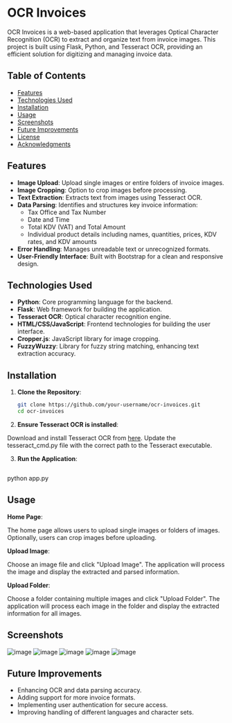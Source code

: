 # OCR Invoices

OCR Invoices is a web-based application that leverages Optical Character Recognition (OCR) to extract and organize text from invoice images. This project is built using Flask, Python, and Tesseract OCR, providing an efficient solution for digitizing and managing invoice data.

## Table of Contents

- [Features](#features)
- [Technologies Used](#technologies-used)
- [Installation](#installation)
- [Usage](#usage)
- [Screenshots](#screenshots)
- [Future Improvements](#future-improvements)
- [License](#license)
- [Acknowledgments](#acknowledgments)

## Features

- **Image Upload**: Upload single images or entire folders of invoice images.
- **Image Cropping**: Option to crop images before processing.
- **Text Extraction**: Extracts text from images using Tesseract OCR.
- **Data Parsing**: Identifies and structures key invoice information:
  - Tax Office and Tax Number
  - Date and Time
  - Total KDV (VAT) and Total Amount
  - Individual product details including names, quantities, prices, KDV rates, and KDV amounts
- **Error Handling**: Manages unreadable text or unrecognized formats.
- **User-Friendly Interface**: Built with Bootstrap for a clean and responsive design.

## Technologies Used

- **Python**: Core programming language for the backend.
- **Flask**: Web framework for building the application.
- **Tesseract OCR**: Optical character recognition engine.
- **HTML/CSS/JavaScript**: Frontend technologies for building the user interface.
- **Cropper.js**: JavaScript library for image cropping.
- **FuzzyWuzzy**: Library for fuzzy string matching, enhancing text extraction accuracy.

## Installation

1. **Clone the Repository**:
   ```sh
   git clone https://github.com/your-username/ocr-invoices.git
   cd ocr-invoices

2. **Ensure Tesseract OCR is installed**:

Download and install Tesseract OCR from [here](https://github.com/tesseract-ocr/tesseract).
Update the tesseract_cmd.py file with the correct path to the Tesseract executable.

3. **Run the Application**:
   ```sh
python app.py

## Usage
**Home Page**:

The home page allows users to upload single images or folders of images.
Optionally, users can crop images before uploading.

**Upload Image**:

Choose an image file and click "Upload Image".
The application will process the image and display the extracted and parsed information.

**Upload Folder**:

Choose a folder containing multiple images and click "Upload Folder".
The application will process each image in the folder and display the extracted information for all images.


## Screenshots

![image](https://github.com/CanBulutCoding/OCR-Website-specialized-for-invoices/assets/127326150/b348183c-5f75-42e3-9da6-f643952afade)
![image](https://github.com/CanBulutCoding/OCR-Website-specialized-for-invoices/assets/127326150/1cd15f30-a1dc-4a2e-9935-0daf7d8257f7)
![image](https://github.com/CanBulutCoding/OCR-Website-specialized-for-invoices/assets/127326150/dac9b6bb-de8d-45ca-b61d-26e29480362b)
![image](https://github.com/CanBulutCoding/OCR-Website-specialized-for-invoices/assets/127326150/0d684d0a-18f1-4e21-8878-bc21b3ed559a)
![image](https://github.com/CanBulutCoding/OCR-Website-specialized-for-invoices/assets/127326150/de184768-0df1-4288-b021-1fc631399896)

## Future Improvements
- Enhancing OCR and data parsing accuracy.
- Adding support for more invoice formats.
- Implementing user authentication for secure access.
- Improving handling of different languages and character sets.





